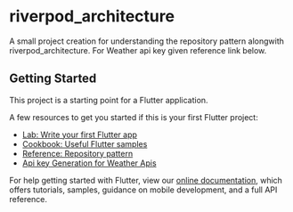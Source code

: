 # riverpod_architecture

A small project creation for understanding the repository pattern alongwith riverpod_architecture. 
For Weather api key given reference link below.

## Getting Started

This project is a starting point for a Flutter application.

A few resources to get you started if this is your first Flutter project:

- [Lab: Write your first Flutter app](https://flutter.dev/docs/get-started/codelab)
- [Cookbook: Useful Flutter samples](https://flutter.dev/docs/cookbook)
- [Reference: Repository pattern](https://codewithandrea.com/articles/flutter-repository-pattern/)
- [Api key Generation for Weather Apis](https://home.openweathermap.org/)

For help getting started with Flutter, view our
[online documentation](https://flutter.dev/docs), which offers tutorials,
samples, guidance on mobile development, and a full API reference.
